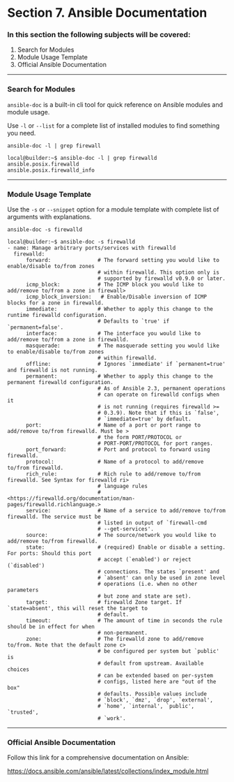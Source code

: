 # Section 7. Ansible Documentation

### In this section the following subjects will be covered:

1. Search for Modules
1. Module Usage Template
1. Official Ansible Documentation

---
### Search for Modules

`ansible-doc` is a built-in cli tool for quick reference on Ansible modules and module usage.

Use `-l` or `--list` for a complete list of installed modules to find something you need. 

`ansible-doc -l | grep firewall`

```
local@builder:~$ ansible-doc -l | grep firewalld
ansible.posix.firewalld
ansible.posix.firewalld_info
```

---
### Module Usage Template

Use the `-s` or `--snippet` option for a module template with complete list of arguments with explanations.

`ansible-doc -s firewalld`  

```
local@builder:~$ ansible-doc -s firewalld
- name: Manage arbitrary ports/services with firewalld
  firewalld:
      forward:               # The forward setting you would like to enable/disable to/from zones
                             # within firewalld. This option only is
                             # supported by firewalld v0.9.0 or later.
      icmp_block:            # The ICMP block you would like to add/remove to/from a zone in firewall>
      icmp_block_inversion:   # Enable/Disable inversion of ICMP blocks for a zone in firewalld.
      immediate:             # Whether to apply this change to the runtime firewalld configuration.
                             # Defaults to `true' if `permanent=false'.
      interface:             # The interface you would like to add/remove to/from a zone in firewalld.
      masquerade:            # The masquerade setting you would like to enable/disable to/from zones
                             # within firewalld.
      offline:               # Ignores `immediate' if `permanent=true' and firewalld is not running.
      permanent:             # Whether to apply this change to the permanent firewalld configuration.
                             # As of Ansible 2.3, permanent operations
                             # can operate on firewalld configs when it
                             # is not running (requires firewalld >=
                             # 0.3.9). Note that if this is `false',
                             # `immediate=true' by default.
      port:                  # Name of a port or port range to add/remove to/from firewalld. Must be >
                             # the form PORT/PROTOCOL or
                             # PORT-PORT/PROTOCOL for port ranges.
      port_forward:          # Port and protocol to forward using firewalld.
      protocol:              # Name of a protocol to add/remove to/from firewalld.
      rich_rule:             # Rich rule to add/remove to/from firewalld. See Syntax for firewalld ri>
                             # language rules
                             # <https://firewalld.org/documentation/man-pages/firewalld.richlanguage.>
      service:               # Name of a service to add/remove to/from firewalld. The service must be
                             # listed in output of `firewall-cmd
                             # --get-services'.
      source:                # The source/network you would like to add/remove to/from firewalld.
      state:                 # (required) Enable or disable a setting. For ports: Should this port
                             # accept (`enabled') or reject (`disabled')
                             # connections. The states `present' and
                             # `absent' can only be used in zone level
                             # operations (i.e. when no other parameters
                             # but zone and state are set).
      target:                # firewalld Zone target. If `state=absent', this will reset the target to
                             # default.
      timeout:               # The amount of time in seconds the rule should be in effect for when
                             # non-permanent.
      zone:                  # The firewalld zone to add/remove to/from. Note that the default zone c>
                             # be configured per system but `public' is
                             # default from upstream. Available choices
                             # can be extended based on per-system
                             # configs, listed here are "out of the box"
                             # defaults. Possible values include
                             # `block', `dmz', `drop', `external',
                             # `home', `internal', `public', `trusted',
                             # `work'.
```

---
### Official Ansible Documentation

Follow this link for a comprehensive documentation on Ansible:

https://docs.ansible.com/ansible/latest/collections/index_module.html

